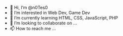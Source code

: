 - 👋 Hi, I’m @n0Tes0
- 👀 I’m interested in Web Dev, Game Dev
- 🌱 I’m currently learning HTML, CSS, JavaScript, PHP
- 💞️ I’m looking to collaborate on ...
- 📫 How to reach me ...

<!---
n0Tes0/n0Tes0 is a ✨ special ✨ repository because its `README.md` (this file) appears on your GitHub profile.
You can click the Preview link to take a look at your changes.
--->
